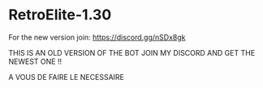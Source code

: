 # RetroElite-1.30
For the new version join: https://discord.gg/nSDx8gk


THIS IS AN OLD VERSION OF THE BOT JOIN MY DISCORD AND GET THE NEWEST ONE !!

A VOUS DE FAIRE LE NECESSAIRE

